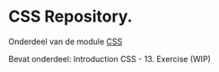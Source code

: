 # CSS Repository.

Onderdeel van de module [CSS](https://e-learning.educom.nu/essentials/CSS/intro)

Bevat onderdeel: Introduction CSS - 13. Exercise (WIP)